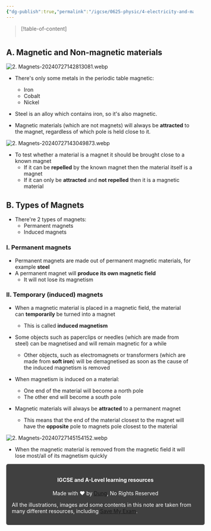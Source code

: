 ```yaml
---
{"dg-publish":true,"permalink":"/igcse/0625-physic/4-electricity-and-magnetism/4-1-simple-phenomena-of-magnetism/2-magnets/","tags":["0625-Physics","IGCSE"],"noteIcon":""}
---
```


> [!table-of-content]
> ```table-of-contents
> ```

## A. Magnetic and Non-magnetic materials

![2. Magnets-20240727142813081.webp](/img/user/IGCSE/0625%20-%20Physic/4.%20Electricity%20and%20Magnetism/4.1.%20Simple%20phenomena%20of%20magnetism/Resources/2.%20Magnets-20240727142813081.webp)

- There's only some metals in the periodic table magnetic:
	- Iron
	- Cobalt
	- Nickel

- Steel is an alloy which contains iron, so it's also magnetic.
- Magnetic materials (which are not magnets) will always be **attracted** to the magnet, regardless of which pole is held close to it.

![2. Magnets-20240727143049873.webp](/img/user/IGCSE/0625%20-%20Physic/4.%20Electricity%20and%20Magnetism/4.1.%20Simple%20phenomena%20of%20magnetism/Resources/2.%20Magnets-20240727143049873.webp)

- To test whether a material is a magnet it should be brought close to a known magnet
    - If it can be **repelled** by the known magnet then the material itself is a magnet
    - If it can only be **attracted** and **not repelled** then it is a magnetic material

## B. Types of Magnets
- There're 2 types of magnets:
	- Permanent magnets
	- Induced magnets

### I. Permanent magnets
- Permanent magnets are made out of permanent magnetic materials, for example **steel**
- A permanent magnet will **produce its own magnetic field**
    - It will not lose its magnetism

### II. Temporary (induced) magnets
- When a magnetic material is placed in a magnetic field, the material can **temporarily** be turned into a magnet
    - This is called **induced magnetism**

- Some objects such as paperclips or needles (which are made from steel) can be magnetised and will remain magnetic for a while
    - Other objects, such as electromagnets or transformers (which are made from **soft iron**) will be demagnetised as soon as the cause of the induced magnetism is removed

- When magnetism is induced on a material:
    - One end of the material will become a north pole
    - The other end will become a south pole

- Magnetic materials will always be **attracted** to a permanent magnet
    - This means that the end of the material closest to the magnet will have the **opposite** pole to magnets pole closest to the material

![2. Magnets-20240727145154152.webp](/img/user/IGCSE/0625%20-%20Physic/4.%20Electricity%20and%20Magnetism/4.1.%20Simple%20phenomena%20of%20magnetism/Resources/2.%20Magnets-20240727145154152.webp)

- When the magnetic material is removed from the magnetic field it will lose most/all of its magnetism quickly


<div class="transclusion internal-embed is-loaded"><div class="markdown-embed">





<div style="background-color: #404040; padding:15px; border-radius: 5px; color: #fff; width: 100%">
<h4 style="text-align: center">IGCSE and A-Level learning resources</h4>
<p style="text-align: center">Made with ♥ by <a href="https://www.facebook.com/luong.tuandung.3/" target="_blank">Dung</a>, No Rights Reserved</p>
<p>All the illustrations, images and some contents in this note are taken from many different resources, including <a href="https://www.savemyexams.com/" target="_blank">Save My Exam</a>.</p>
</div>


</div></div>
